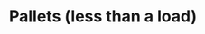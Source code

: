---
layout: child_layout/cargo_categories_category
title: Pallets (less than a load)
permalink: /cargo-categories/palletised-freight/pallets-less-than-a-load/
hero: /assets/img/content/hero/fullsize/pallets_less-than-a-load.jpg
hero_classes: is-fullscreen
side_nav_id: 3
content_type: cargo_item
---